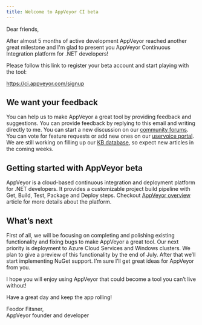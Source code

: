 ```yaml
---
title: Welcome to AppVeyor CI beta
---
```


Dear friends,

After almost 5 months of active development AppVeyor reached another great 
milestone and I'm glad to present you AppVeyor Continuous Integration platform 
for .NET developers!

Please follow this link to register your beta account and start playing with 
the tool:

<https://ci.appveyor.com/signup>

## We want your feedback

You can help us to make AppVeyor a great tool by providing feedback and suggestions.
You can provide feedback by replying to this email and writing directly to me.
You can start a new discussion on our [community forums](http://help.appveyor.com/discussions).
You can vote for feature requests or add new ones on our [uservoice portal](https://appveyor.uservoice.com/).
We are still working on filling up our [KB database](http://help.appveyor.com/kb),
so expect new articles in the coming weeks.

## Getting started with AppVeyor beta

AppVeyor is a cloud-based continuous integration and deployment platform for 
.NET developers. It provides a customizable project build pipeline with Get, 
Build, Test, Package and Deploy steps.
Checkout [AppVeyor overview](http://help.appveyor.com/kb/getting-started/appveyor-overview) 
article for more details about the platform.

## What’s next

First of all, we will be focusing on completing and polishing existing 
functionality and fixing bugs to make AppVeyor a great tool. Our next priority 
is deployment to Azure Cloud Services and Windows clusters. We plan to give a 
preview of this functionality by the end of July. After that we’ll start 
implementing NuGet support. I’m sure I’ll get great ideas for AppVeyor from you.

I hope you will enjoy using AppVeyor that could become a tool you can’t live 
without!

Have a great day and keep the app rolling!

Feodor Fitsner,<br/>
AppVeyor founder and developer
